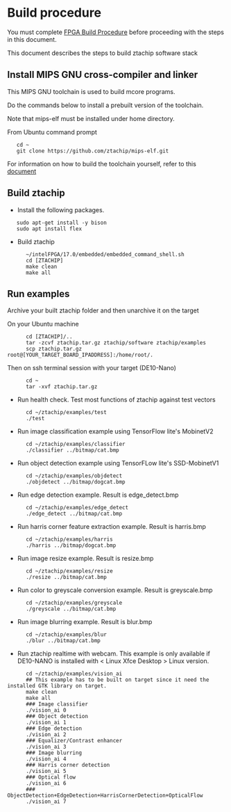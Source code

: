 # Build procedure

You must complete [FPGA Build Procedure](https://github.com/ztachip/ztachip/blob/master/Documentation/HardwareBuildProcedure.md) before proceeding with the steps in this document.

This document describes the steps to build ztachip software stack 


## Install MIPS GNU cross-compiler and linker

This MIPS GNU toolchain is used to build mcore programs.

Do the commands below to install a prebuilt version of the toolchain.

Note that mips-elf must be installed under home directory.

From Ubuntu command prompt

```
   cd ~ 
   git clone https://github.com/ztachip/mips-elf.git
```

For information on how to build the toolchain yourself, refer to this [document](https://github.com/ztachip/ztachip/blob/master/Documentation/mips-elf-BuildProcedure.md)


## Build ztachip
- Install the following packages.
```
   sudo apt-get install -y bison
   sudo apt install flex
```

- Build ztachip
```
      ~/intelFPGA/17.0/embedded/embedded_command_shell.sh
      cd [ZTACHIP]
      make clean
      make all
```

## Run examples
Archive your built ztachip folder and then unarchive it on the target

On your Ubuntu machine
```
      cd [ZTACHIP]/..
      tar -zcvf ztachip.tar.gz ztachip/software ztachip/examples
      scp ztachip.tar.gz root@[YOUR_TARGET_BOARD_IPADDRESS]:/home/root/.
```

Then on ssh terminal session with your target (DE10-Nano)
```
      cd ~
      tar -xvf ztachip.tar.gz
```
- Run health check. Test most functions of ztachip against test vectors

```
      cd ~/ztachip/examples/test
      ./test
```
- Run image classification example using TensorFlow lite's MobinetV2
```
      cd ~/ztachip/examples/classifier
      ./classifier ../bitmap/cat.bmp
```
- Run object detection example using TensorFLow lite's SSD-MobinetV1
```
      cd ~/ztachip/examples/objdetect
      ./objdetect ../bitmap/dogcat.bmp
```
- Run edge detection example. Result is edge_detect.bmp
```
      cd ~/ztachip/examples/edge_detect
      ./edge_detect ../bitmap/cat.bmp
```
- Run harris corner feature extraction example. Result is harris.bmp
```
      cd ~/ztachip/examples/harris
      ./harris ../bitmap/dogcat.bmp
```
- Run image resize example. Result is resize.bmp
```
      cd ~/ztachip/examples/resize
      ./resize ../bitmap/cat.bmp
```
- Run color to greyscale conversion example. Result is greyscale.bmp
```
      cd ~/ztachip/examples/greyscale
      ./greyscale ../bitmap/cat.bmp
```
- Run image blurring example. Result is blur.bmp
```
      cd ~/ztachip/examples/blur
      ./blur ../bitmap/cat.bmp
```
- Run ztachip realtime with webcam. This example is only available if DE10-NANO is installed with < Linux Xfce Desktop > Linux version.
```
      cd ~/ztachip/examples/vision_ai
      ## This example has to be built on target since it need the installed GTK library on target.
      make clean
      make all      
      ### Image classifier
      ./vision_ai 0
      ### Object detection
      ./vision_ai 1
      ### Edge detection
      ./vision_ai 2
      ### Equalizer/Contrast enhancer
      ./vision_ai 3
      ### Image blurring
      ./vision_ai 4
      ### Harris corner detection
      ./vision_ai 5
      ### Optical flow
      ./vision_ai 6
      ### ObjectDetection+EdgeDetection+HarrisCornerDetection+OpticalFlow
      ./vision_ai 7

```
